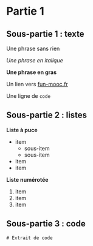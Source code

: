 # Partie 1
## Sous-partie 1 : texte

Une phrase sans rien

*Une phrase en italique*

**Une phrase en gras**

Un lien vers [fun-mooc.fr](http://www.fun-mooc.fr)

Une ligne de `code`

## Sous-partie 2 : listes

**Liste à puce**
- item
    - sous-item
    - sous-item
- item
- item

**Liste numérotée**
1. item
2. item
3. item

## Sous-partie 3 : code
~~~
# Extrait de code
~~~
